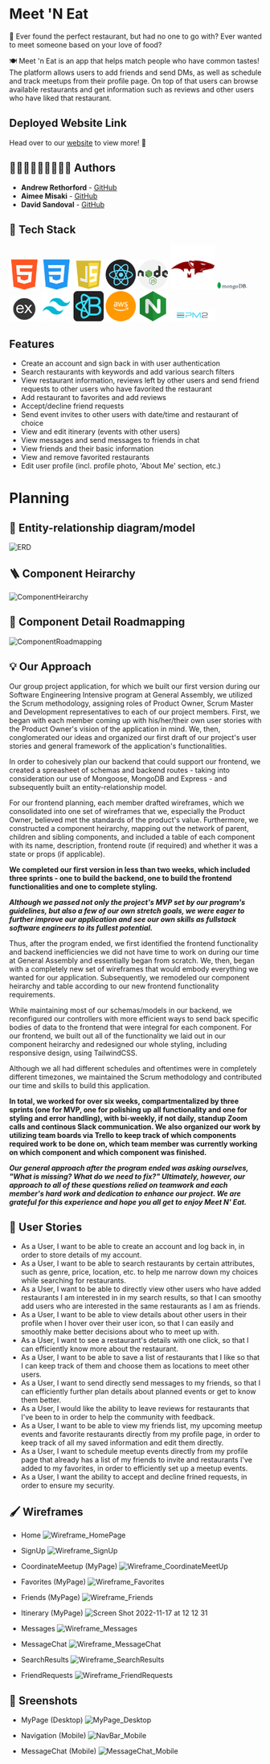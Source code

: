 # Meet 'N Eat

🤔 Ever found the perfect restaurant, but had no one to go with? Ever wanted to meet someone based on your love of food? 

🍽 Meet 'n Eat is an app that helps match people who have common tastes! The platform allows users to add friends and send DMs, as well as schedule and track meetups from their profile page. On top of that users can browse available restaurants and get information such as reviews and other users who have liked that restaurant.

## Deployed Website Link

Head over to our <a href='https://meetneat.tk/'>website</a> to view more! 👀

## 🧑🏼‍💻👩🏻‍💻🧑🏻‍💻 Authors

* **Andrew Rethorford** - [GitHub](https://github.com/andrewretherford)
* **Aimee Misaki** - [GitHub](https://github.com/aimeemisaki)
* **David Sandoval** - [GitHub](https://github.com/DavidJoao)


## 🧰 Tech Stack
<a href='https://developer.mozilla.org/en-US/docs/Glossary/HTML5'><img src='./planning/tech-icons/html5.png' alt='HTML5' width=60/></a>
<a href='https://developer.mozilla.org/en-US/docs/Web/CSS'><img src='./planning/tech-icons/css.png' alt='CSS' width=60></a>
<a href='https://developer.mozilla.org/en-US/docs/Web/JavaScript'><img src='./planning/tech-icons/javascript.png' alt='Javascript' width=60/></a>
<a href='https://reactjs.org/'><img src='./planning/tech-icons/react.png' alt='React.js' width=60></a>
<a href='https://nodejs.org/en/about/'><img src='./planning/tech-icons/nodejs.png' alt='NodeJS' width=60/></a>
<a href='https://mongoosejs.com/'><img src='./planning/tech-icons/mongoose.png' alt='Mongoose JS' width=90/></a>
<a href='https://www.mongodb.com/'><img src='./planning/tech-icons/mongodb.png' alt='MongoDB' width=60/></a>
<a href='https://expressjs.com/'><img src='./planning/tech-icons/express.png' alt='Express' width=60/></a>
<a href='https://tailwindcss.com/'><img src='./planning/tech-icons/tailwindcss.png' alt='TailwindCSS' width=60/></a>
<a href='https://react-bootstrap.github.io/'><img src='./planning/tech-icons/reactbootstrap.png' alt='React Bootstrap' width=60/></a>
<a href='https://aws.amazon.com/ec2/?nc2=type_a'><img src='./planning/tech-icons/aws.png' alt='AWS' width=60/></a>
<a href='https://docs.nginx.com/nginx/admin-guide/load-balancer/http-load-balancer/'><img src='./planning/tech-icons/nginx.png' alt='Nginx' width=60/></a>
<a href='https://pm2.keymetrics.io/docs/usage/quick-start/'><img src='./planning/tech-icons/pm2.png' alt='Pm2' width=90/></a>


## Features
* Create an account and sign back in with user authentication
* Search restaurants with keywords and add various search filters
* View restaurant information, reviews left by other users and send friend requests to other users who have favorited the restaurant
* Add restaurant to favorites and add reviews
* Accept/decline friend requests
* Send event invites to other users with date/time and restaurant of choice
* View and edit itinerary (events with other users)
* View messages and send messages to friends in chat
* View friends and their basic information
* View and remove favorited restaurants
* Edit user profile (incl. profile photo, 'About Me' section, etc.)

# Planning 

## 🧩 Entity-relationship diagram/model
![ERD](https://user-images.githubusercontent.com/93743792/207257547-4ab10456-267b-444e-84b2-20860ac40bd9.png)

## 🪜 Component Heirarchy 
![ComponentHeirarchy](https://user-images.githubusercontent.com/93743792/207257756-fc3673be-b924-4937-acef-e24a0fdead92.png)

## 🔎 Component Detail Roadmapping
![ComponentRoadmapping](https://user-images.githubusercontent.com/93743792/207258157-44ed7256-fd80-4d22-833e-ec0afd749470.png)

## 💡 Our Approach

Our group project application, for which we built our first version during our Software Engineering Intensive program at General Assembly, we utilized the Scrum methodology, assigning roles of Product Owner, Scrum Master and Development representatives to each of our project members. First, we began with each member coming up with his/her/their own user stories with the Product Owner's vision of the application in mind. We, then, conglomerated our ideas and organized our first draft of our project's user stories and general framework of the application's functionalities. 

In order to cohesively plan our backend that could support our frontend, we created a spreasheet of schemas and backend routes - taking into consideration our use of Mongoose, MongoDB and Express - and subsequently built an entity-relationship model. 

For our frontend planning, each member drafted wireframes, which we consolidated into one set of wireframes that we, especially the Product Owner, believed met the standards of the product's value. Furthermore, we constructed a component heirarchy, mapping out the network of parent, children and sibling components, and included a table of each component with its name, description, frontend route (if required) and whether it was a state or props (if applicable).

**We completed our first version in less than two weeks, which included three sprints - one to build the backend, one to build the frontend functionalities and one to complete styling.**

**_Although we passed not only the project's MVP set by our program's guidelines, but also a few of our own stretch goals, we were eager to further improve our application and see our own skills as fullstack software engineers to its fullest potential._**

Thus, after the program ended, we first identified the frontend functionality and backend inefficiencies we did not have time to work on during our time at General Assembly and essentially began from scratch. We, then, began with a completely new set of wireframes that would embody everything we wanted for our application. Subsequently, we remodeled our component heirarchy and table according to our new frontend functionality requirements.  

While maintaining most of our schemas/models in our backend, we reconfigured our controllers with more efficient ways to send back specific bodies of data to the frontend that were integral for each component. For our frontend, we built out all of the functionality we laid out in our component heirarchy and redesigned our whole styling, including responsive design, using TailwindCSS. 

Although we all had different schedules and oftentimes were in completely different timezones, we maintained the Scrum methodology and contributed our time and skills to build this application.

**In total, we worked for over six weeks, compartmentalized by three sprints (one for MVP, one for polishing up all functionality and one for styling and error handling), with bi-weekly, if not daily, standup Zoom calls and continous Slack communication. We also organized our work by utilizing team boards via Trello to keep track of which components required work to be done on, which team member was currently working on which component and which component was finished.**

**_Our general approach after the program ended was asking ourselves, "What is missing? What do we need to fix?" Ultimately, however, our approach to all of these questions relied on teamwork and each member's hard work and dedication to enhance our project. We are grateful for this experience and hope you all get to enjoy Meet N' Eat._**

## 📝 User Stories

 - As a User, I want to be able to create an account and log back in, in order to store details of my account. 															
 - As a User, I want to be able to search restaurants by certain attributes, such as genre, price, location, etc. to help me narrow down my choices while searching for restaurants.
 - As a User, I want to be able to directly view other users who have added restaurants I am interested in in my search results, so that I can smoothy add users who are interested in the same restaurants as I am as friends.
 - As a User, I want to be able to view details about other users in their profile when I hover over their user icon, so that I can easily and smoothly make better decisions about who to meet up with.
 - As a User, I want to see a restaurant's details with one click, so that I can efficiently know more about the restaurant. 
 - As a User, I want to be able to save a list of restaurants that I like so that I can keep track of them and choose them as locations to meet other users. 	
 - As a User, I want to send directly send messages to my friends, so that I can efficiently further plan details about planned events or get to know them better. 																			
 - As a User, I would like the ability to leave reviews for restaurants that I've been to in order to help the community with feedback. 																		
 - As a User, I want to be able to view my friends list, my upcoming meetup events and favorite restaurants directly from my profile page, in order to keep track of all my saved information and edit them directly.
- As a User, I want to schedule meetup events directly from my profile page that already has a list of my friends to invite and restaurants I've added to my favorites, in order to efficiently set up a meetup events.
 - As a User, I want the ability to accept and decline frined requests, in order to ensure my security. 

## 🖌 Wireframes
* Home
![Wireframe_HomePage](https://user-images.githubusercontent.com/93743792/202348449-3619ed28-e3f8-4f62-b27e-6fcc70cab1c0.png)

* SignUp
![Wireframe_SignUp](https://user-images.githubusercontent.com/93743792/202348045-23c52884-238f-498f-a519-a6440bb6f010.png)

* CoordinateMeetup (MyPage)
![Wireframe_CoordinateMeetUp](https://user-images.githubusercontent.com/93743792/202348125-8122a11f-e7b1-4169-a8ef-cf385cc781ec.png)

* Favorites (MyPage)
![Wireframe_Favorites](https://user-images.githubusercontent.com/93743792/202348136-41ffd50d-d26d-4353-a18d-93c5c8aa0f7d.png)

* Friends (MyPage) 
![Wireframe_Friends](https://user-images.githubusercontent.com/93743792/202348179-1bb13a5a-d621-4bd2-99d3-c33c0719649b.png)

* Itinerary (MyPage)
![Screen Shot 2022-11-17 at 12 12 31](https://user-images.githubusercontent.com/93743792/202348193-528d2d0e-f158-498d-959c-4412c2df992c.png)

* Messages
![Wireframe_Messages](https://user-images.githubusercontent.com/93743792/202348253-a85806c1-f354-4768-afa9-e1b4006d3426.png)

* MessageChat
![Wireframe_MessageChat](https://user-images.githubusercontent.com/93743792/202348277-87598605-8bf9-4d22-8a7d-dc49c67698bc.png)

* SearchResults
![Wireframe_SearchResults](https://user-images.githubusercontent.com/93743792/202348293-d037cc09-fa42-4497-bd79-538188358e66.png)

* FriendRequests
![Wireframe_FriendRequests](https://user-images.githubusercontent.com/93743792/202348320-66bed14a-6a27-4d62-a40c-2fe2e9d912bc.png)


## 👀 Sreenshots
* MyPage (Desktop)
![MyPage_Desktop](https://user-images.githubusercontent.com/93743792/202349587-633180dd-dacc-4be5-a73a-2712ca95b8fe.png)

* Navigation (Mobile)
![NavBar_Mobile](https://user-images.githubusercontent.com/93743792/202349597-8b7fc9fa-e5c0-4cca-9a56-cebd4816ea5e.png)

* MessageChat (Mobile)
![MessageChat_Mobile](https://user-images.githubusercontent.com/93743792/202349608-ecb51641-9a43-4b3f-878c-086dd7abb100.png)
